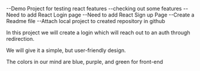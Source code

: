 --Demo Project for testing react features 
--checking out some features
--Need to add React Login page 
--Need to add React Sign up Page 
--Create a Readme file 
--Attach local project to created repository in github 

In this project we will create a login which will reach out to an auth through redirection.

We will give it a simple, but user-friendly design.

The colors in our mind are blue, purple, and green for front-end
